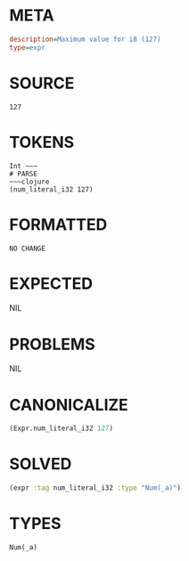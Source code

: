 # META
~~~ini
description=Maximum value for i8 (127)
type=expr
~~~
# SOURCE
~~~roc
127
~~~
# TOKENS
~~~text
Int ~~~
# PARSE
~~~clojure
(num_literal_i32 127)
~~~
# FORMATTED
~~~roc
NO CHANGE
~~~
# EXPECTED
NIL
# PROBLEMS
NIL
# CANONICALIZE
~~~clojure
(Expr.num_literal_i32 127)
~~~
# SOLVED
~~~clojure
(expr :tag num_literal_i32 :type "Num(_a)")
~~~
# TYPES
~~~roc
Num(_a)
~~~
